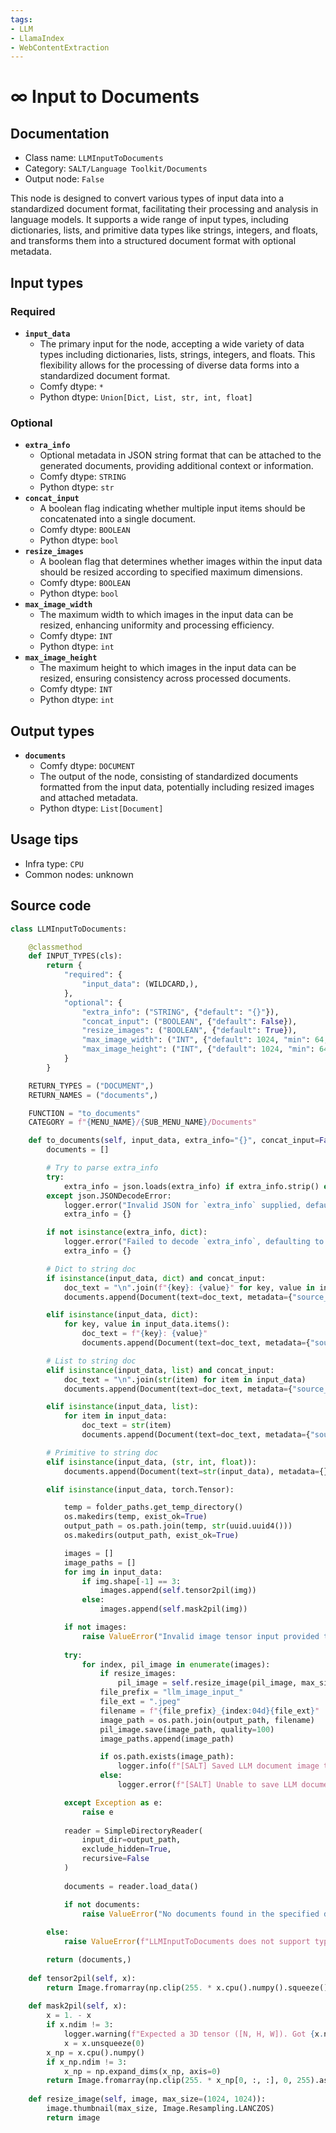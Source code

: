 ```yaml
---
tags:
- LLM
- LlamaIndex
- WebContentExtraction
---
```


# ∞ Input to Documents
## Documentation
- Class name: `LLMInputToDocuments`
- Category: `SALT/Language Toolkit/Documents`
- Output node: `False`

This node is designed to convert various types of input data into a standardized document format, facilitating their processing and analysis in language models. It supports a wide range of input types, including dictionaries, lists, and primitive data types like strings, integers, and floats, and transforms them into a structured document format with optional metadata.
## Input types
### Required
- **`input_data`**
    - The primary input for the node, accepting a wide variety of data types including dictionaries, lists, strings, integers, and floats. This flexibility allows for the processing of diverse data forms into a standardized document format.
    - Comfy dtype: `*`
    - Python dtype: `Union[Dict, List, str, int, float]`
### Optional
- **`extra_info`**
    - Optional metadata in JSON string format that can be attached to the generated documents, providing additional context or information.
    - Comfy dtype: `STRING`
    - Python dtype: `str`
- **`concat_input`**
    - A boolean flag indicating whether multiple input items should be concatenated into a single document.
    - Comfy dtype: `BOOLEAN`
    - Python dtype: `bool`
- **`resize_images`**
    - A boolean flag that determines whether images within the input data should be resized according to specified maximum dimensions.
    - Comfy dtype: `BOOLEAN`
    - Python dtype: `bool`
- **`max_image_width`**
    - The maximum width to which images in the input data can be resized, enhancing uniformity and processing efficiency.
    - Comfy dtype: `INT`
    - Python dtype: `int`
- **`max_image_height`**
    - The maximum height to which images in the input data can be resized, ensuring consistency across processed documents.
    - Comfy dtype: `INT`
    - Python dtype: `int`
## Output types
- **`documents`**
    - Comfy dtype: `DOCUMENT`
    - The output of the node, consisting of standardized documents formatted from the input data, potentially including resized images and attached metadata.
    - Python dtype: `List[Document]`
## Usage tips
- Infra type: `CPU`
- Common nodes: unknown


## Source code
```python
class LLMInputToDocuments:

    @classmethod
    def INPUT_TYPES(cls):
        return {
            "required": {
                "input_data": (WILDCARD,),
            },
            "optional": {
                "extra_info": ("STRING", {"default": "{}"}),
                "concat_input": ("BOOLEAN", {"default": False}),
                "resize_images": ("BOOLEAN", {"default": True}),
                "max_image_width": ("INT", {"default": 1024, "min": 64, "max": MAX_RESOLUTION}),
                "max_image_height": ("INT", {"default": 1024, "min": 64, "max": MAX_RESOLUTION})
            }
        }

    RETURN_TYPES = ("DOCUMENT",)
    RETURN_NAMES = ("documents",)

    FUNCTION = "to_documents"
    CATEGORY = f"{MENU_NAME}/{SUB_MENU_NAME}/Documents"

    def to_documents(self, input_data, extra_info="{}", concat_input=False, resize_images=True, max_image_width=1024, max_image_height=1024):
        documents = []

        # Try to parse extra_info
        try:
            extra_info = json.loads(extra_info) if extra_info.strip() else {}
        except json.JSONDecodeError:
            logger.error("Invalid JSON for `extra_info` supplied, defaulting to empty `extra_info` dict.")
            extra_info = {}

        if not isinstance(extra_info, dict):
            logger.error("Failed to decode `extra_info`, defaulting to empty `extra_info` dict.")
            extra_info = {}

        # Dict to string doc
        if isinstance(input_data, dict) and concat_input:
            doc_text = "\n".join(f"{key}: {value}" for key, value in input_data.items())
            documents.append(Document(text=doc_text, metadata={"source_type": "dict", **extra_info}))

        elif isinstance(input_data, dict):
            for key, value in input_data.items():
                doc_text = f"{key}: {value}"
                documents.append(Document(text=doc_text, metadata={"source_type": "dict", **extra_info}))

        # List to string doc
        elif isinstance(input_data, list) and concat_input:
            doc_text = "\n".join(str(item) for item in input_data)
            documents.append(Document(text=doc_text, metadata={"source_type": "list", **extra_info}))

        elif isinstance(input_data, list):
            for item in input_data:
                doc_text = str(item)
                documents.append(Document(text=doc_text, metadata={"source_type": "list", **extra_info}))

        # Primitive to string doc
        elif isinstance(input_data, (str, int, float)):
            documents.append(Document(text=str(input_data), metadata={}))

        elif isinstance(input_data, torch.Tensor):

            temp = folder_paths.get_temp_directory()
            os.makedirs(temp, exist_ok=True)
            output_path = os.path.join(temp, str(uuid.uuid4()))
            os.makedirs(output_path, exist_ok=True)

            images = []
            image_paths = []
            for img in input_data:
                if img.shape[-1] == 3:
                    images.append(self.tensor2pil(img))
                else:
                    images.append(self.mask2pil(img))

            if not images:
                raise ValueError("Invalid image tensor input provided to convert to PIL!")
            
            try:
                for index, pil_image in enumerate(images):
                    if resize_images:
                        pil_image = self.resize_image(pil_image, max_size=(max_image_width, max_image_height))
                    file_prefix = "llm_image_input_"
                    file_ext = ".jpeg"
                    filename = f"{file_prefix}_{index:04d}{file_ext}"
                    image_path = os.path.join(output_path, filename)
                    pil_image.save(image_path, quality=100)
                    image_paths.append(image_path)

                    if os.path.exists(image_path):
                        logger.info(f"[SALT] Saved LLM document image to `{image_path}`")
                    else:
                        logger.error(f"[SALT] Unable to save LLM document image to `{image_path}`")

            except Exception as e:
                raise e
            
            reader = SimpleDirectoryReader(
                input_dir=output_path,
                exclude_hidden=True,
                recursive=False
            )
            
            documents = reader.load_data()

            if not documents:
                raise ValueError("No documents found in the specified directory.")
            
        else:
            raise ValueError(f"LLMInputToDocuments does not support type `{type(input_data).__name__}`. Please provide: dict, list, str, int, float.")

        return (documents,)
    
    def tensor2pil(self, x):
        return Image.fromarray(np.clip(255. * x.cpu().numpy().squeeze(), 0, 255).astype(np.uint8))
    
    def mask2pil(self, x):
        x = 1. - x
        if x.ndim != 3:
            logger.warning(f"Expected a 3D tensor ([N, H, W]). Got {x.ndim} dimensions.")
            x = x.unsqueeze(0) 
        x_np = x.cpu().numpy()
        if x_np.ndim != 3:
            x_np = np.expand_dims(x_np, axis=0) 
        return Image.fromarray(np.clip(255. * x_np[0, :, :], 0, 255).astype(np.uint8), 'L')
    
    def resize_image(self, image, max_size=(1024, 1024)):
        image.thumbnail(max_size, Image.Resampling.LANCZOS)
        return image

```
